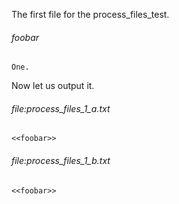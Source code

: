 The first file for the process_files_test.

###### foobar
```{name="foobar"}
One.
```

Now let us output it.

###### file:process_files_1_a.txt
```{name="file:process_files_1_a.txt"}
<<foobar>>
```

###### file:process_files_1_b.txt
```{name="file:process_files_1_b.txt"}
<<foobar>>
```

